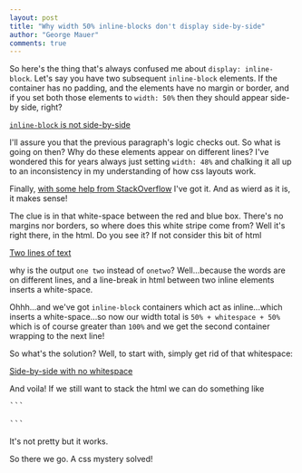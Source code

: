 ```yaml
--- 
layout: post
title: "Why width 50% inline-blocks don't display side-by-side"
author: "George Mauer"
comments: true
---
```


So here's the thing that's always confused me about `display: inline-block`. Let's say you have two subsequent `inline-block` elements. If the container has no padding, and the elements have no margin or border, and if you set both those elements to `width: 50%` then they should appear side-by side, right?

<a class="jsbin-embed" href="http://jsbin.com/zogopiruje/1/embed?html,css,output">`inline-block` is not side-by-side</a>

I'll assure you that the previous paragraph's logic checks out. So what is going on then? Why do these elements appear on different lines? I've wondered this for years always just setting `width: 48%` and chalking it all up to an inconsistency in my understanding of how css layouts work. 

Finally, [with some help from StackOverflow](http://stackoverflow.com/questions/32765943/why-arent-two-border-box-50-divs-side-by-side) I've got it. And as wierd as it is, it makes sense!

The clue is in that white-space between the red and blue box. There's no margins nor borders, so where does this white stripe come from? Well it's right there, in the html. Do you see it? If not consider this bit of html

<a class="jsbin-embed" href="http://jsbin.com/potefimeve/1/embed?html,output">Two lines of text</a>

why is the output `one two` instead of `onetwo`? Well...because the words are on different lines, and a line-break in html between two inline elements inserts a white-space.

Ohhh...and we've got `inline-block` containers which act as inline...which inserts a white-space...so now our width total is `50% + whitespace + 50%` which is of course greater than `100%` and we get the second container wrapping to the next line!

So what's the solution? Well, to start with, simply get rid of that whitespace:

<a class="jsbin-embed" href="http://jsbin.com/wudabezifa/1/embed?html,css,output">Side-by-side with no whitespace</a>

And voila! If we still want to stack the html we can do something like

<pre>
```
<div class="half left"></div><!--
--><div class="half right"></div>
```
</pre>

It's not pretty but it works.

So there we go. A css mystery solved!

<script src="http://static.jsbin.com/js/embed.js" async defer></script>
